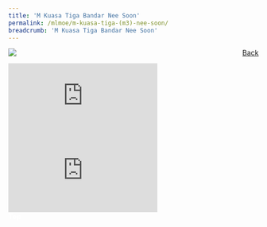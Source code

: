 ```yaml
---
title: 'M Kuasa Tiga Bandar Nee Soon'
permalink: /mlmoe/m-kuasa-tiga-(m3)-nee-soon/
breadcrumb: 'M Kuasa Tiga Bandar Nee Soon'
---
```


<!-- Global site tag (gtag.js) - Google Ads: 726049306 -->
<script async src="https://www.googletagmanager.com/gtag/js?id=AW-726049306"></script>
<script>
  window.dataLayer = window.dataLayer || [];
  function gtag(){dataLayer.push(arguments);}
  gtag('js', new Date());

  gtag('config', 'AW-726049306');
</script>
<a href="/gallery/pameran- bahasa- melayu-malay-language-exhibitions-e/community-partners/" style="float:right;">Back</a>
 <img src="/images/M3Nee Soon-ML.jpg"> <br/>
<div class="video-container">
  <iframe src="https://www.youtube.com/embed/PZdlpc1PrwM" frameborder="0" allow="accelerometer; autoplay; encrypted-media; gyroscope; picture-in-picture" allowfullscreen></iframe><br/>
 </div>
  <div class="video-container">
  <iframe src="https://www.youtube.com/embed/-iXSKRMgmcs" frameborder="0" allow="accelerometer; autoplay; encrypted-media; gyroscope; picture-in-picture" allowfullscreen></iframe><br/>
</div>
<div class="btntop"><a href="#top" style="text-decoration:none;"><span style="color:white"><b>Top</b></span></a></div>
